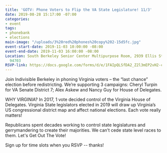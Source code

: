 ```yaml
---
title: 'GOTV: Phone Voters to Flip the VA State Legislature! 11/3'
date: 2019-08-28 15:17:00 -07:00
categories:
- event
tags:
- phonebank
- elections
main-image: "/uploads/3%20red%20phones%20copy%202-15d5fc.jpg"
event-start-date: 2019-11-03 10:00:00 -08:00
event-end-date: 2019-11-03 16:00:00 -08:00
Location: South Berkeley Senior Center Multipurpose Room, 2939 Ellis St, Berkeley
  94703
RSVP-link: https://docs.google.com/forms/d/e/1FAIpQLSfDA2_Z2l3mEP2vH2-cXxEK2uiWVw8gugYcQ6nFYFpeE1q5qg/viewform
---
```


Join Indivisible Berkeley in phoning Virginia voters – the “last chance” election before redistricting. We’re supporting 3 campaigns: Cheryl Turpin for VA Senate District 7; Alex Askew and Nancy Guy for House of Delegates.

WHY VIRGINIA? In 2017, 1 vote decided control of the Virginia House of Delegates. Virginia State legislators elected in 2019 will draw up Virginia’s US congressional district map and affect national elections. Each vote really matters!

Republicans spent decades working to control state legislatures and gerrymandering to create their majorities. We can’t cede state level races to them. Let's Get Out The Vote!

Sign up for time slots when you RSVP -- thanks!